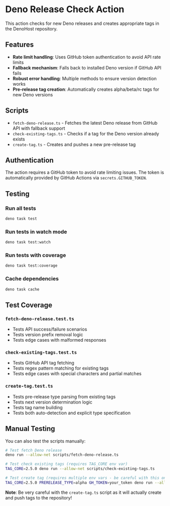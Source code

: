# Deno Release Check Action

This action checks for new Deno releases and creates appropriate tags in the DenoHost repository.

## Features

- **Rate limit handling**: Uses GitHub token authentication to avoid API rate limits
- **Fallback mechanism**: Falls back to installed Deno version if GitHub API fails
- **Robust error handling**: Multiple methods to ensure version detection works
- **Pre-release tag creation**: Automatically creates alpha/beta/rc tags for new Deno versions

## Scripts

- `fetch-deno-release.ts` - Fetches the latest Deno release from GitHub API with fallback support
- `check-existing-tags.ts` - Checks if a tag for the Deno version already exists
- `create-tag.ts` - Creates and pushes a new pre-release tag

## Authentication

The action requires a GitHub token to avoid rate limiting issues. The token is automatically provided by GitHub Actions via `secrets.GITHUB_TOKEN`.

## Testing

### Run all tests

```bash
deno task test
```

### Run tests in watch mode

```bash
deno task test:watch
```

### Run tests with coverage

```bash
deno task test:coverage
```

### Cache dependencies

```bash
deno task cache
```

## Test Coverage

### `fetch-deno-release.test.ts`

- Tests API success/failure scenarios
- Tests version prefix removal logic
- Tests edge cases with malformed responses

### `check-existing-tags.test.ts`

- Tests GitHub API tag fetching
- Tests regex pattern matching for existing tags
- Tests edge cases with special characters and partial matches

### `create-tag.test.ts`

- Tests pre-release type parsing from existing tags
- Tests next version determination logic
- Tests tag name building
- Tests both auto-detection and explicit type specification

## Manual Testing

You can also test the scripts manually:

```bash
# Test fetch Deno release
deno run --allow-net scripts/fetch-deno-release.ts

# Test check existing tags (requires TAG_CORE env var)
TAG_CORE=2.5.0 deno run --allow-net scripts/check-existing-tags.ts

# Test create tag (requires multiple env vars - be careful with this one!)
TAG_CORE=2.5.0 PRERELEASE_TYPE=alpha GH_TOKEN=your_token deno run --allow-net --allow-env --allow-run scripts/create-tag.ts
```

**Note**: Be very careful with the `create-tag.ts` script as it will actually create and push tags to the repository!
